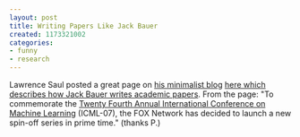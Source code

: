 ```yaml
---
layout: post
title: Writing Papers Like Jack Bauer
created: 1173321002
categories:
- funny
- research
---
```

Lawrence Saul posted a great page on <a href="http://www.cse.ucsd.edu/~saul/blog.html">his minimalist blog</a> <a href="http://www.cse.ucsd.edu/~saul/24.html">here which describes how Jack Bauer writes academic papers</a>. From the page: "To commemorate the <a href="http://oregonstate.edu/conferences/icml2007/">Twenty Fourth Annual International Conference on Machine Learning</a> (ICML-07), the FOX Network has decided to launch a new spin-off series in prime time." (thanks P.)
